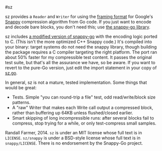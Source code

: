 #sz

sz provides a `Reader` and `Writer` for using the [framing format][framing]
for Google's [Snappy][snappy] compression algorithm from Go code.  If you
just want to encode and decode bare blocks, you don't need this; use [the
snappy-go library][snappy-go].

sz includes [a modified version of snappy-go][cport] with the encoding logic ported to C.  (This isn't the more optimized C++ Snappy code.) It's compiled into your binary: target systems do not need the snappy library, though building the package requires a C compiler targeting the right platform.  The port ran about 50% faster for my compressible test content.  It passes the original test suite, but that's all the assurance we have, so be aware. If you want to revert to the pure-Go version, just edit the import statement  in your copy of [sz.go][szgo].

In general, sz is not a mature, tested implementation. Some things that
would be great:

* Tests. Simple "you can round-trip a file" test, odd read/write/block size
  patterns.
* A "raw" Writer that makes each Write call output a compressed block, rather
  than buffering up 64KB unless flushed/closed earlier.
* Smart skipping of long incompressible runs: after several blocks fail to
  compress, stop trying for a while, or only test-compress small samples.

Randall Farmer, 2014. `sz` is under an MIT license whose full text is in
`LICENSE`.  `sz/snappy` is under a BSD-style license whose full text is in
`snappy/LICENSE`.  There is no endorsement by the Snappy-Go project.

[framing]: https://code.google.com/p/snappy/source/browse/trunk/framing_format.txt
[snappy]: https://code.google.com/p/snappy/
[snappy-go]: https://code.google.com/p/snappy-go/
[cport]: https://github.com/twotwotwo/sz/tree/master/snappy/
[gipfeli]: https://github.com/google/gipfeli/
[szgo]: https://github.com/twotwotwo/sz/tree/master/sz.go

